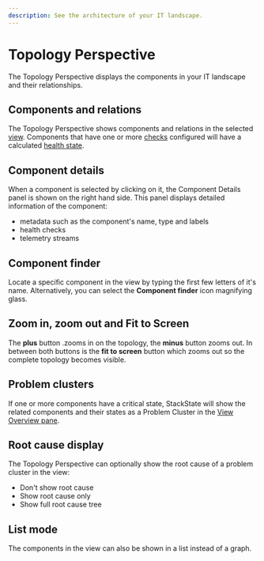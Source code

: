```yaml
---
description: See the architecture of your IT landscape.
---
```


# Topology Perspective

The Topology Perspective displays the components in your IT landscape and their relationships.

## Components and relations

The Topology Perspective shows components and relations in the selected [view](views.md). Components that have one or more [checks](../../../configure/checks_and_streams.md#checks) configured will have a calculated [health state](../../../configure/propagation.md).

## Component details

When a component is selected by clicking on it, the Component Details panel is shown on the right hand side. This panel displays detailed information of the component:

* metadata such as the component's name, type and labels
* health checks
* telemetry streams

## Component finder

Locate a specific component in the view by typing the first few letters of it's name. Alternatively, you can select the **Component finder** icon magnifying glass.

## Zoom in, zoom out and Fit to Screen

The **plus** button .zooms in on the topology, the **minus** button zooms out. In between both buttons is the **fit to screen** button which zooms out so the complete topology becomes visible.

## Problem clusters

If one or more components have a critical state, StackState will show the related components and their states as a Problem Cluster in the [View Overview pane](views.md#view-overview).

## Root cause display

The Topology Perspective can optionally show the root cause of a problem cluster in the view:

* Don't show root cause
* Show root cause only
* Show full root cause tree 

## List mode

The components in the view can also be shown in a list instead of a graph.

